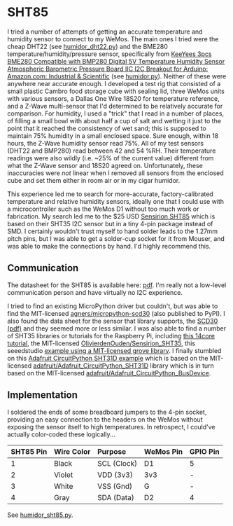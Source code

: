 # SHT85

I tried a number of attempts of getting an accurate temperature and humidity sensor to connect to my WeMos. The main ones I tried were the cheap DHT22 (see [humidor_dht22.py](humidor_dht22.py)) and the BME280 temperature/humidity/pressure sensor, specifically from [KeeYees 3pcs BME280 Compatible with BMP280 Digital 5V Temperature Humidity Sensor Atmospheric Barometric Pressure Board IIC I2C Breakout for Arduino: Amazon.com: Industrial & Scientific](https://www.amazon.com/gp/product/B07KYJNFMD/ref=ppx_yo_dt_b_asin_title_o00_s00?ie=UTF8&psc=1) (see [humidor.py](humidor.py)). Neither of these were anywhere near accurate enough. I developed a test rig that consisted of a small plastic Cambro food storage cube with sealing lid, three WeMos units with various sensors, a Dallas One Wire 18S20 for temperature reference, and a Z-Wave multi-sensor that I'd determined to be relatively accurate for comparison. For humidity, I used a "trick" that I read in a number of places, of filling a small bowl with about half a cup of salt and wetting it just to the point that it reached the consistency of wet sand; this is supposed to maintain 75% humidity in a small enclosed space. Sure enough, within 18 hours, the Z-Wave humidity sensor read 75%. All of my test sensors (DHT22 and BMP280) read between 42 and 54 %RH. Their temperature readings were also wildly (i.e. ~25% of the current value) different from what the Z-Wave sensor and 18S20 agreed on. Unfortunately, these inaccuracies were _not_ linear when I removed all sensors from the enclosed cube and set them either in room air or in my cigar humidor.

This experience led me to search for more-accurate, factory-calibrated temperature and relative humidity sensors, ideally one that I could use with a microcontroller such as the WeMos D1 without too much work or fabrication. My search led me to the $25 USD [Sensirion SHT85](https://www.sensirion.com/en/environmental-sensors/humidity-sensors/sht85-pin-type-humidity-sensor-enabling-easy-replaceability/) which is based on their SHT35 I2C sensor but in a tiny 4-pin package instead of SMD. I certainly wouldn't trust myself to hand solder leads to the 1.27mm pitch pins, but I was able to get a solder-cup socket for it from Mouser, and was able to make the connections by hand. I'd highly recommend this.

## Communication

The datasheet for the SHT85 is available here: [pdf](https://www.sensirion.com/fileadmin/user_upload/customers/sensirion/Dokumente/2_Humidity_Sensors/Datasheets/Sensirion_Humidity_Sensors_SHT85_Datasheet.pdf). I'm really not a low-level communication person and have virtually no I2C experience.

I tried to find an existing MicroPython driver but couldn't, but was able to find the MIT-licensed [agners/micropython-scd30](https://github.com/agners/micropython-scd30) (also published to PyPI). I also found the data sheet for the sensor that library supports, the [SCD30 (pdf)](https://www.sensirion.com/fileadmin/user_upload/customers/sensirion/Dokumente/9.5_CO2/Sensirion_CO2_Sensors_SCD30_Interface_Description.pdf) and they seemed more or less similar. I was also able to find a number of SHT35 libraries or tutorials for the Raspberry Pi, including [this 14core tutorial](https://www.14core.com/wiring-sensiron-shtxx-temperature-sensor-w-d-python/), the MIT-licensed [OlivierdenOuden/Sensirion_SHT35](https://github.com/OlivierdenOuden/Sensirion_SHT35), this seeedstudio [example using a MIT-licensed grove library](https://wiki.seeedstudio.com/Grove-I2C_High_Accuracy_Temp%26Humi_Sensor-SHT35/). I finally stumbled on this [Adafruit CircuitPython SHT31D example](https://learn.adafruit.com/adafruit-sht31-d-temperature-and-humidity-sensor-breakout/python-circuitpython) which is based on the MIT-licensed [adafruit/Adafruit_CircuitPython_SHT31D](https://github.com/adafruit/Adafruit_CircuitPython_SHT31D) library which is in turn based on the MIT-licensed [adafruit/Adafruit_CircuitPython_BusDevice](https://github.com/adafruit/Adafruit_CircuitPython_BusDevice).

## Implementation

I soldered the ends of some breadboard jumpers to the 4-pin socket, providing an easy connection to the headers on the WeMos without exposing the sensor itself to high temperatures. In retrospect, I could've actually color-coded these logically...

| SHT85 Pin | Wire Color | Purpose     | WeMos Pin | GPIO Pin |
|:----------|:-----------|:------------|:----------|:---------|
| 1         | Black      | SCL (Clock) | D1        | 5        |
| 2         | Violet     | VDD (3v3)   | 3v3       | -        |
| 3         | White      | VSS (Gnd)   | G         | -        |
| 4         | Gray       | SDA (Data)  | D2        | 4        |

See [humidor_sht85.py](humidor_sht85.py).
